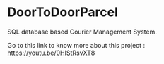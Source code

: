 # DoorToDoorParcel
SQL database based Courier Management System.

Go to this link to know more about this project : https://youtu.be/0HIStRsvXT8
